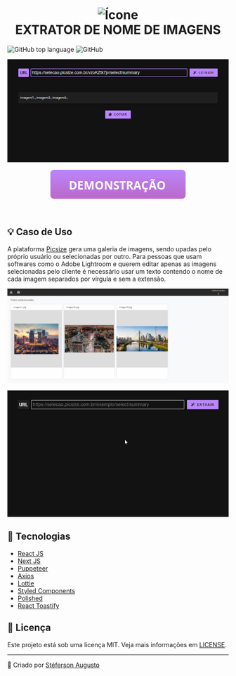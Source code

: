 <h1 align="center">
  <img src="./github/icon.ico" alt="Ícone" width="48" />
  <br>
  EXTRATOR DE NOME DE IMAGENS
</h1>
<img alt="GitHub top language" src="https://img.shields.io/github/languages/top/steferson-augusto/puppeteer-image-name"/>

<img alt="GitHub" src="https://img.shields.io/github/license/steferson-augusto/puppeteer-image-name">

<p align="center">
  <img src="./github/printscreen.png" alt="Printscreen" width="640" >
</p>
<p align="center">
  <a href="https://imageextractor.vercel.app/" target="_blank">
    <img alt="Abrir demonstração" src="./github/button_demo.png">
  </a>
</p>
<br/>
<h2>💡 Caso de Uso</h2>
<p>
  A plataforma <a href="https://picsize.com.br/" target="_blank">Picsize</a> gera uma galeria de imagens, sendo upadas pelo próprio usuário ou selecionadas por outro. Para pessoas que usam softwares como o Adobe Lightroom e querem editar apenas as imagens selecionadas pelo cliente é necessário usar um texto contendo o nome de cada imagem separados por vírgula e sem a extensão.
</p>
<p align="center">
  <img src="./github/picsize.png" alt="Picsize" width="640" >
</p>
<p align="center">
  <img src="./github/using.gif" alt="Animação" width="640" >
</p>

<h2>🚀 Tecnologias</h2>
<ul>
  <li>
    <a href="https://pt-br.reactjs.org/" target="_blank">React JS</a>
  </li>

  <li>
    <a href="https://nextjs.org/" target="_blank">Next JS</a>
  </li>

  <li>
    <a href="https://pptr.dev/#?product=Puppeteer&version=v5.5.0&show=api-class-puppeteer" target="_blank">Puppeteer</a>
  </li>

  <li>
    <a href="https://github.com/axios/axios" target="_blank">Axios</a>
  </li>

  <li>
    <a href="https://github.com/airbnb/lottie-web" target="_blank">Lottie</a>
  </li>

  <li>
    <a href="https://styled-components.com/" target="_blank">Styled Components</a>
  </li>

  <li>
    <a href="https://polished.js.org/" target="_blank">Polished</a>
  </li>

  <li>
    <a href="https://fkhadra.github.io/react-toastify/introduction" target="_blank">React Toastify</a>
  </li>
</ul>

<h2>📝 Licença</h2>
<p>Este projeto está sob uma licença MIT. Veja mais informações em <a href="https://github.com/steferson-augusto/puppeteer-image-name/blob/main/LICENSE" target="_blank">LICENSE</a>.</p>

---

<p>👻 Criado por <a href="https://www.linkedin.com/in/st%C3%A9ferson-augusto-4b0b9b124/" target="_blank">Stéferson Augusto</a></p>
